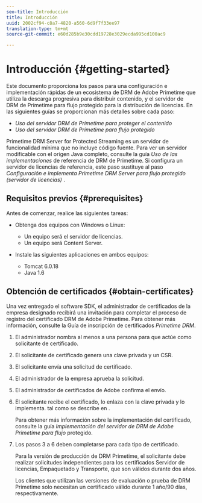 ```yaml
---
seo-title: Introducción
title: Introducción
uuid: 2002cf94-c8a7-4820-a560-6d9f7f33ee97
translation-type: tm+mt
source-git-commit: e60d285b9e30cdd19728e3029ecda995cd100ac9

---
```



# Introducción {#getting-started}

Este documento proporciona los pasos para una configuración e implementación rápidas de un ecosistema de DRM de Adobe Primetime que utiliza la descarga progresiva para distribuir contenido, y el servidor de DRM de Primetime para flujo protegido para la distribución de licencias. En las siguientes guías se proporcionan más detalles sobre cada paso:

* *Uso del servidor DRM de Primetime para proteger el contenido*
* *Uso del servidor DRM de Primetime para flujo protegido*

Primetime DRM Server for Protected Streaming es un servidor de funcionalidad mínima que no incluye código fuente. Para ver un servidor modificable con el origen Java completo, consulte la guía *Uso de las implementaciones* de referencia de DRM de Primetime. Si configura un servidor de licencias de referencia, este paso sustituye al paso *Configuración e implementa Primetime DRM Server para flujo protegido (servidor de licencias)* .

## Requisitos previos {#prerequisites}

Antes de comenzar, realice las siguientes tareas:

* Obtenga dos equipos con Windows o Linux:

   * Un equipo será el servidor de licencias.
   * Un equipo será Content Server.

* Instale las siguientes aplicaciones en ambos equipos:

   * Tomcat 6.0.18
   * Java 1.6

## Obtención de certificados {#obtain-certificates}

Una vez entregado el software SDK, el administrador de certificados de la empresa designado recibirá una invitación para completar el proceso de registro del certificado DRM de Adobe Primetime. Para obtener más información, consulte la Guía de inscripción de certificados *Primetime DRM*.

1. El administrador nombra al menos a una persona para que actúe como solicitante de certificado.
1. El solicitante de certificado genera una clave privada y un CSR.
1. El solicitante envía una solicitud de certificado.
1. El administrador de la empresa aprueba la solicitud.
1. El administrador de certificados de Adobe confirma el envío.
1. El solicitante recibe el certificado, lo enlaza con la clave privada y lo implementa. tal como se describe en .

   Para obtener más información sobre la implementación del certificado, consulte la guía *Implementación del servidor de DRM de Adobe Primetime para flujo* protegido.
1. Los pasos 3 a 6 deben completarse para cada tipo de certificado.

   Para la versión de producción de DRM Primetime, el solicitante debe realizar solicitudes independientes para los certificados Servidor de licencias, Empaquetado y Transporte, que son válidos durante dos años.

   Los clientes que utilizan las versiones de evaluación o prueba de DRM Primetime solo necesitan un certificado válido durante 1 año/90 días, respectivamente.